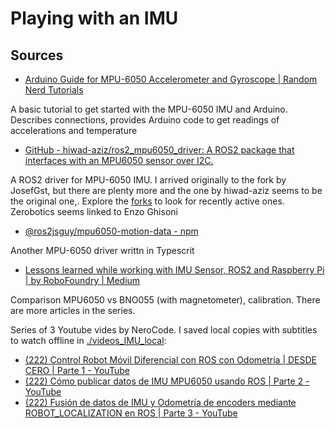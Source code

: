# Playing with an IMU

## Sources

- [Arduino Guide for MPU-6050 Accelerometer and Gyroscope | Random Nerd Tutorials](https://randomnerdtutorials.com/arduino-mpu-6050-accelerometer-gyroscope/)

A basic tutorial to get started with the MPU-6050 IMU and Arduino. Describes connections, provides Arduino code to get readings of accelerations and temperature

- [GitHub - hiwad-aziz/ros2_mpu6050_driver: A ROS2 package that interfaces with an MPU6050 sensor over I2C.](https://github.com/hiwad-aziz/ros2_mpu6050_driver)

A ROS2 driver for MPU-6050 IMU. I arrived originally to the fork by JosefGst, but there are plenty more and the one by hiwad-aziz seems to be the original one,. Explore the [forks](https://github.com/hiwad-aziz/ros2_mpu6050_driver/forks) to look for recently active ones. Zerobotics seems linked to Enzo Ghisoni

- [@ros2jsguy/mpu6050-motion-data - npm](https://www.npmjs.com/package/@ros2jsguy/mpu6050-motion-data/v/0.2.0)

Another MPU-6050 driver writtn in Typescrit 

- [Lessons learned while working with IMU Sensor, ROS2 and Raspberry Pi | by RoboFoundry | Medium](https://robofoundry.medium.com/lessons-learned-while-working-with-imu-sensor-ros2-and-raspberry-pi-a4fec18a7c7)

Comparison MPU6050 vs BNO055 (with magnetometer), calibration. There are more articles in the series.

Series of 3 Youtube vides by NeroCode. I saved local copies with subtitles to watch offline in [./videos_IMU_local](./videos_IMU_local):

- [(222) Control Robot Móvil Diferencial con ROS con Odometría | DESDE CERO | Parte 1 - YouTube](https://www.youtube.com/watch?v=1Ch-gtxvxyA)
- [(222) Cómo publicar datos de IMU MPU6050 usando ROS | Parte 2 - YouTube](https://www.youtube.com/watch?v=TaHY4OYBNwc&t=18s)
- [(222) Fusión de datos de IMU y Odometría de encoders mediante ROBOT_LOCALIZATION en ROS | Parte 3 - YouTube](https://www.youtube.com/watch?v=OopVfPZ2_ig)
